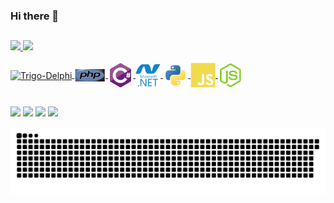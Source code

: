 ### Hi there 👋
##
 <div>
  <a href="https://github.com/GabrielTrigo">
  <img height="180em" src="https://github-readme-stats.vercel.app/api?username=GabrielTrigo&show_icons=true&theme=vue-dark&include_all_commits=true&count_private=true"/>
  <img height="180em" src="https://github-readme-stats.vercel.app/api/top-langs/?username=GabrielTrigo&layout=compact&langs_count=7&theme=vue-dark"/>
</div>
<div style="display: inline_block"><br>  
	<img align="center" alt="Trigo-Delphi" height="40" width="40" src="https://www.embarcadero.com/images/logos/logo-page/Delphi_FINAL_ICONS_1024.png">
	<img align="center" alt="Trigo-PHP" height="40" width="50" src="https://raw.githubusercontent.com/devicons/devicon/master/icons/php/php-original.svg">
	<img align="center" alt="Trigo-Csharp" height="40" width="40" src="https://raw.githubusercontent.com/devicons/devicon/master/icons/csharp/csharp-original.svg">
	<img align="center" alt="Trigo-DotNet" height="40" width="40" src="https://raw.githubusercontent.com/devicons/devicon/master/icons/dot-net/dot-net-plain-wordmark.svg">
	<img align="center" alt="Trigo-Python" height="40" width="40" src="https://raw.githubusercontent.com/devicons/devicon/master/icons/python/python-original.svg">	
	<img align="center" alt="Trigo-Js" height="40" width="40" src="https://raw.githubusercontent.com/devicons/devicon/master/icons/javascript/javascript-plain.svg">
	<img align="center" alt="Trigo-Node" height="40" width="40" src="https://raw.githubusercontent.com/devicons/devicon/master/icons/nodejs/nodejs-original.svg">  
</div>
  
  ##
 
<div> 
  <a href="https://www.youtube.com/channel/UCySjq-gHXg5SGoepfI4XLbg" target="_blank"><img src="https://img.shields.io/badge/YouTube-FF0000?style=for-the-badge&logo=youtube&logoColor=white" target="_blank"></a>
  <a href="https://instagram.com/gatrigo" target="_blank"><img src="https://img.shields.io/badge/-Instagram-%23E4405F?style=for-the-badge&logo=instagram&logoColor=white" target="_blank"></a>   
  <a href = "mailto:gabrieltrigo@outlook.com.br"><img src="https://img.shields.io/badge/-Gmail-%23333?style=for-the-badge&logo=gmail&logoColor=white" target="_blank"></a>
  <a href="https://www.linkedin.com/in/gabriel-trigo-982968161" target="_blank"><img src="https://img.shields.io/badge/-LinkedIn-%230077B5?style=for-the-badge&logo=linkedin&logoColor=white" target="_blank"></a> 
 
  ![Snake animation](https://github.com/GabrielTrigo/GabrielTrigo/blob/output/github-contribution-grid-snake.svg)
 
</div>
